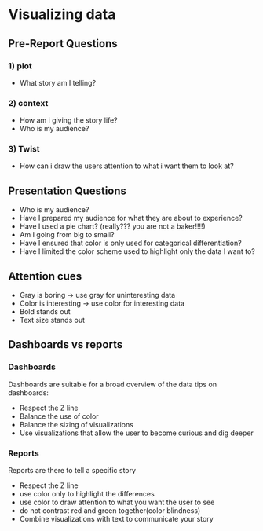# Visualizing data

## Pre-Report Questions 
### 1) plot
- What story am I telling?
### 2) context
- How am i giving the story life?
- Who is my audience?
### 3) Twist
- How can i draw the users attention to what i want them to look at?


## Presentation Questions
- Who is my audience?
- Have I prepared my audience for what they are about to experience?
- Have I used a pie chart? (really??? you are not a baker!!!!)
- Am I going from big to small?
- Have I ensured that color is only used for categorical differentiation?
- Have I limited the color scheme used to highlight only the data I want to?

## Attention cues
- Gray is boring -> use gray for uninteresting data
- Color is interesting -> use color for interesting data
- Bold stands out
- Text size stands out

## Dashboards vs reports
### Dashboards
Dashboards are suitable for a broad overview of the data
tips on dashboards:
- Respect the Z line
- Balance the use of color
- Balance the sizing of visualizations
- Use visualizations that allow the user to become curious and dig deeper

### Reports
Reports are there to tell a specific story
- Respect the Z line
- use color only to highlight the differences
- use color to draw attention to what you want the user to see
- do not contrast red and green together(color blindness)
- Combine visualizations with text to communicate your story

